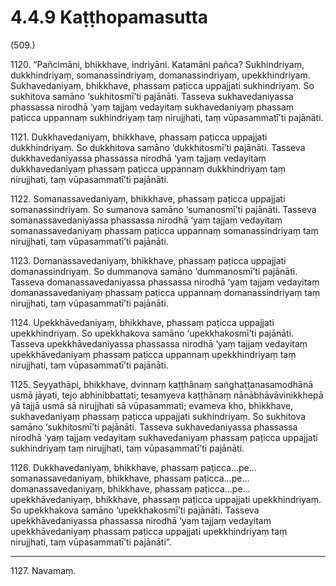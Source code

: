 # 4.4.9 Kaṭṭhopamasutta

(509.)

1120\. “Pañcimāni, bhikkhave, indriyāni. Katamāni pañca? Sukhindriyaṃ, dukkhindriyaṃ, somanassindriyaṃ, domanassindriyaṃ, upekkhindriyaṃ. Sukhavedaniyaṃ, bhikkhave, phassaṃ paṭicca uppajjati sukhindriyaṃ. So sukhitova samāno ‘sukhitosmī’ti pajānāti. Tasseva sukhavedaniyassa phassassa nirodhā ‘yaṃ tajjaṃ vedayitaṃ sukhavedaniyaṃ phassaṃ paṭicca uppannaṃ sukhindriyaṃ taṃ nirujjhati, taṃ vūpasammatī’ti pajānāti.

1121\. Dukkhavedaniyaṃ, bhikkhave, phassaṃ paṭicca uppajjati dukkhindriyaṃ. So dukkhitova samāno ‘dukkhitosmī’ti pajānāti. Tasseva dukkhavedaniyassa phassassa nirodhā ‘yaṃ tajjaṃ vedayitaṃ dukkhavedaniyaṃ phassaṃ paṭicca uppannaṃ dukkhindriyaṃ taṃ nirujjhati, taṃ vūpasammatī’ti pajānāti.

1122\. Somanassavedaniyaṃ, bhikkhave, phassaṃ paṭicca uppajjati somanassindriyaṃ. So sumanova samāno ‘sumanosmī’ti pajānāti. Tasseva somanassavedaniyassa phassassa nirodhā ‘yaṃ tajjaṃ vedayitaṃ somanassavedaniyaṃ phassaṃ paṭicca uppannaṃ somanassindriyaṃ taṃ nirujjhati, taṃ vūpasammatī’ti pajānāti.

1123\. Domanassavedaniyaṃ, bhikkhave, phassaṃ paṭicca uppajjati domanassindriyaṃ. So dummanova samāno ‘dummanosmī’ti pajānāti. Tasseva domanassavedaniyassa phassassa nirodhā ‘yaṃ tajjaṃ vedayitaṃ domanassavedaniyaṃ phassaṃ paṭicca uppannaṃ domanassindriyaṃ taṃ nirujjhati, taṃ vūpasammatī’ti pajānāti.

1124\. Upekkhāvedaniyaṃ, bhikkhave, phassaṃ paṭicca uppajjati upekkhindriyaṃ. So upekkhakova samāno ‘upekkhakosmī’ti pajānāti. Tasseva upekkhāvedaniyassa phassassa nirodhā ‘yaṃ tajjaṃ vedayitaṃ upekkhāvedaniyaṃ phassaṃ paṭicca uppannaṃ upekkhindriyaṃ taṃ nirujjhati, taṃ vūpasammatī’ti pajānāti.

1125\. Seyyathāpi, bhikkhave, dvinnaṃ kaṭṭhānaṃ saṅghaṭṭanasamodhānā usmā jāyati, tejo abhinibbattati; tesaṃyeva kaṭṭhānaṃ nānābhāvāvinikkhepā yā tajjā usmā sā nirujjhati sā vūpasammati; evameva kho, bhikkhave, sukhavedaniyaṃ phassaṃ paṭicca uppajjati sukhindriyaṃ. So sukhitova samāno ‘sukhitosmī’ti pajānāti. Tasseva sukhavedaniyassa phassassa nirodhā ‘yaṃ tajjaṃ vedayitaṃ sukhavedaniyaṃ phassaṃ paṭicca uppajjati sukhindriyaṃ taṃ nirujjhati, taṃ vūpasammatī’ti pajānāti.

1126\. Dukkhavedaniyaṃ, bhikkhave, phassaṃ paṭicca…pe…  somanassavedaniyaṃ, bhikkhave, phassaṃ paṭicca…pe…  domanassavedaniyaṃ, bhikkhave, phassaṃ paṭicca…pe…  upekkhāvedaniyaṃ, bhikkhave, phassaṃ paṭicca uppajjati upekkhindriyaṃ. So upekkhakova samāno ‘upekkhakosmī’ti pajānāti. Tasseva upekkhāvedaniyassa phassassa nirodhā ‘yaṃ tajjaṃ vedayitaṃ upekkhāvedaniyaṃ phassaṃ paṭicca uppajjati upekkhindriyaṃ taṃ nirujjhati, taṃ vūpasammatī’ti pajānāti”.

---

1127\. Navamaṃ.
